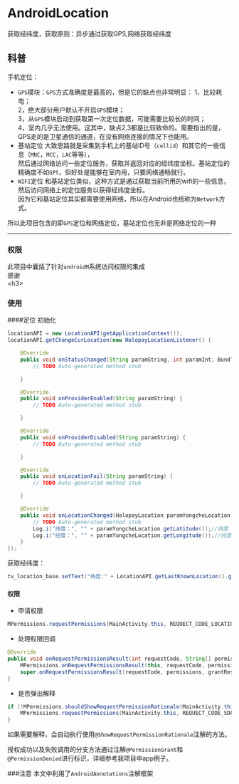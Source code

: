 
AndroidLocation
===================================
  获取经纬度，获取原则：异步通过获取GPS,网络获取经纬度

  
科普
-----------------------------------
手机定位：
* `GPS`模块：`GPS`方式准确度是最高的，但是它的缺点也非常明显：
    1，比较耗电；</br>
    2，绝大部分用户默认不开启`GPS`模块；</br>
    3，从`GPS`模块启动到获取第一次定位数据，可能需要比较长的时间；</br>
    4，室内几乎无法使用。这其中，缺点2,3都是比较致命的。需要指出的是，GPS走的是卫星通信的通道，在没有网络连接的情况下也能用。</br>
* 基站定位 大致思路就是采集到手机上的基站ID号（`cellid`）和其它的一些信息（`MNC`，`MCC`，`LAC`等等），</br>
然后通过网络访问一些定位服务，获取并返回对应的经纬度坐标。基站定位的精确度不如`GPS`，但好处是能够在室内用，只要网络通畅就行。</br>
* `WIFI`定位 和基站定位类似，这种方式是通过获取当前所用的wifi的一些信息，然后访问网络上的定位服务以获得经纬度坐标。</br>
因为它和基站定位其实都需要使用网络，所以在Android也统称为`Network`方式。

所以此项目包含的即`GPS`定位和网络定位，基站定位也无非是网络定位的一种

-----------------------------------
  
### 权限

此项目中囊括了针对`androidM`系统访问权限的集成<br/>
感谢[](https://github.com/hongyangAndroid/PermissionGen)<br />\<h3\><br />

### 使用
####定位
初始化
    
```java
locationAPI = new LocationAPI(getApplicationContext());
locationAPI.getChangeCurLocation(new HalopayLocationListener() {

    @Override
    public void onStatusChanged(String paramString, int paramInt, Bundle paramBundle) {
        // TODO Auto-generated method stub

    }

    @Override
    public void onProviderEnabled(String paramString) {
        // TODO Auto-generated method stub

    }

    @Override
    public void onProviderDisabled(String paramString) {
        // TODO Auto-generated method stub

    }

    @Override
    public void onLocationFail(String paramString) {
        // TODO Auto-generated method stub

    }

    @Override
    public void onLocationChanged(HalopayLocation paramYongcheLocation) {
        // TODO Auto-generated method stub
        Log.i("纬度：", "" + paramYongcheLocation.getLatitude());//纬度
        Log.i("经度：", "" + paramYongcheLocation.getLongitude());//经度
    }
});
```

获取经纬度：

```java
tv_location_base.setText("纬度:" + LocationAPI.getLastKnownLocation().getLatitude() + ",经度：" + LocationAPI.getLastKnownLocation().getLongitude());
```

#### 权限
* 申请权限
```java
MPermissions.requestPermissions(MainActivity.this, REQUECT_CODE_LOCATION, Manifest.permission.ACCESS_FINE_LOCATION);
```
* 处理权限回调
```java
@Override
public void onRequestPermissionsResult(int requestCode, String[] permissions, int[] grantResults) {
    MPermissions.onRequestPermissionsResult(this, requestCode, permissions, grantResults);
    super.onRequestPermissionsResult(requestCode, permissions, grantResults);
}
```
* 是否弹出解释
```java
if (!MPermissions.shouldShowRequestPermissionRationale(MainActivity.this, Manifest.permission.WRITE_EXTERNAL_STORAGE, REQUECT_CODE_SDCARD)){
    MPermissions.requestPermissions(MainActivity.this, REQUECT_CODE_SDCARD, Manifest.permission.WRITE_EXTERNAL_STORAGE);
}
```
如果需要解释，会自动执行使用`@ShowRequestPermissionRationale`注解的方法。

授权成功以及失败调用的分支方法通过注解`@PermissionGrant`和`@PermissionDenied`进行标识，详细参考我项目中app例子。

###注意
本文中利用了`AndroidAnnotations`注解框架